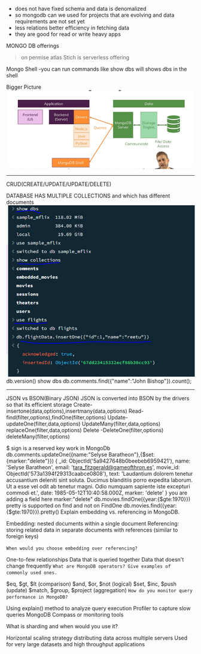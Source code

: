 * does not have fixed schema and data is denomalized
* so mongodb can we used for projects that are evolving and data requirements are not set yet
* less relations better efficiency in fetching data
* they are good for read or write heavy apps

MONGO DB offerings
>on permise
>atlas
>Stich is serverless offering

Mongo Shell -you can run commands like show dbs will shows dbs in the shell

Bigger Picture
![alt text](image.png)


**********************************************************************
CRUD(CREATE/UPDATE/UPDATE/DELETE)

DATABASE HAS MULTIPLE COLLECTIONS and which has different documents 
![alt text](image-1.png)
db.version()
show dbs
db.comments.find({"name":"John Bishop"}).count();
****************************
JSON vs BSON(Binary JSON)
JSON is converted into BSON by the drivers so that its efficient storage
Create-insertone(data,options),insertmany(data,options)
Read-find(filter,options),findOne(filter,options)
Update-updateOne(filter,data,options) UpdateMany(filter,data,options) replaceOne(filter,data,options)
Delete -DeleteOne(filter,options) deleteMany(filter,options)

$ sign is a reserved key work in MongoDb
db.comments.updateOne({name:"Selyse Baratheon"},{$set:{marker:"delete"}})
{
  _id: ObjectId('5a9427648b0beebeb6959421'),
  name: 'Selyse Baratheon',
  email: 'tara_fitzgerald@gameofthron.es',
  movie_id: ObjectId('573a1394f29313caabce0808'),
  text: 'Laudantium dolorem tenetur accusantium deleniti sint soluta. Ducimus blanditiis porro expedita laborum. Ut a esse vel odit ab tenetur magni. Odio numquam sapiente iste excepturi commodi et.',
  date: 1985-05-12T10:40:58.000Z,
  marker: 'delete'
}
you are adding a field here marker:"delete" 
db.movies.findOne({year:{$gte:1970}})
pretty is supported on find and not on FindOne
db.movies.find({year:{$gte:1970}}).pretty()
Explain embedding vs. referencing in MongoDB.

Embedding: nested documents within a single document
Referencing: storing related data in separate documents with references (similar to foreign keys)


```When would you choose embedding over referencing?```

One-to-few relationships
Data that is queried together
Data that doesn't change frequently
```What are MongoDB operators? Give examples of commonly used ones.```

$eq, $gt, $lt (comparison)
$and, $or, $not (logical)
$set, $inc, $push (update)
$match, $group, $project (aggregation)
```How do you monitor query performance in MongoDB?```

Using explain() method to analyze query execution
Profiler to capture slow queries
MongoDB Compass or monitoring tools


What is sharding and when would you use it?

Horizontal scaling strategy distributing data across multiple servers
Used for very large datasets and high throughput applications